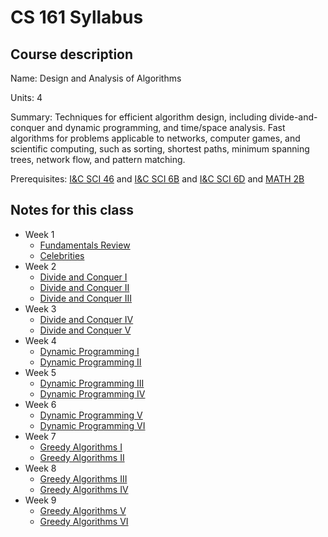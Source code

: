 # CS 161 Syllabus

## Course description

Name: Design and Analysis of Algorithms

Units: 4

Summary: Techniques for efficient algorithm design, including divide-and-conquer and dynamic programming, and time/space analysis. Fast algorithms for problems applicable to networks, computer games, and scientific computing, such as sorting, shortest paths, minimum spanning trees, network flow, and pattern matching.

Prerequisites: [I&C SCI 46](../../winter-2021/ics-46/syllabus.md) and [I&C SCI 6B](../../summer-2020/ics-6b/syllabus.md) and [I&C SCI 6D](../../winter-2021/ics-6d/syllabus.md) and [MATH 2B](https://catalogue.uci.edu/search/?P=MATH%202B)

## Notes for this class

- Week 1
    - [Fundamentals Review](./week1/fundamentals-review.md)
    - [Celebrities](./week1/have-you-ever-met-a-celebrity?.md)
- Week 2 
    - [Divide and Conquer I](./week2/divide-and-conquer-part-1.md)
    - [Divide and Conquer II](./week2/divide-and-conquer-part-2.md)
    - [Divide and Conquer III](./week2/divide-and-conquer-part-3.md)
- Week 3
    - [Divide and Conquer IV](./week3/divide-and-conquer-part-4.md)
    - [Divide and Conquer V](./week3/divide-and-conquer-part-5.md)
- Week 4 
    - [Dynamic Programming I](./week4/dynamic-programming-part-1.md)
    - [Dynamic Programming II](./week4/dynamic-programming-part-2.md)
- Week 5
    - [Dynamic Programming III](./week5/dynamic-programming-part-3.md)
    - [Dynamic Programming IV](./week5/dynamic-programming-part-4.md)
- Week 6 
    - [Dynamic Programming V](./week6/dynamic-programming-part-5.md)
    - [Dynamic Programming VI](./week6/dynamic-programming-part-6.md)
- Week 7
    - [Greedy Algorithms I](./week7/greedy-algorithms-part-1.md)
    - [Greedy Algorithms II](./week7/greedy-algorithms-part-2.md)
- Week 8
    - [Greedy Algorithms III](./week8/greedy-algorithms-part-3.md)
    - [Greedy Algorithms IV](./week8/greedy-algorithms-part-4.md)
- Week 9
    - [Greedy Algorithms V](./week9/greedy-algorithms-part-5.md)
    - [Greedy Algorithms VI](./week9/greedy-algorithms-part-6.md)
